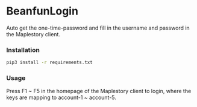 # BeanfunLogin
Auto get the one-time-password and fill in the username and password in the Maplestory client.

### Installation

```bash
pip3 install -r requirements.txt
```

### Usage

Press F1 ~ F5 in the homepage of the Maplestory client to login, where the keys are mapping to account-1 ~ account-5.